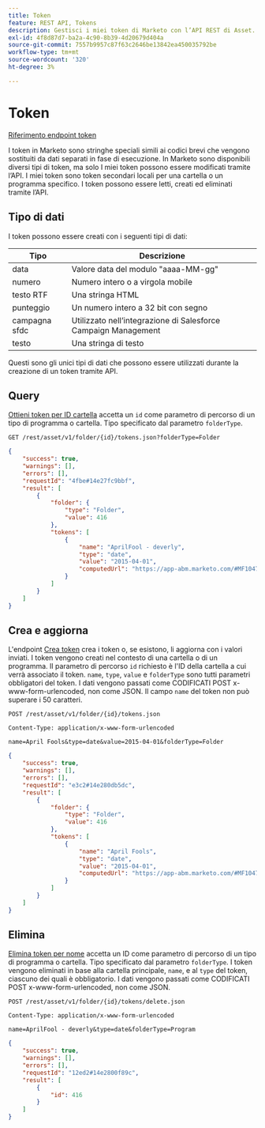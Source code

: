 ```yaml
---
title: Token
feature: REST API, Tokens
description: Gestisci i miei token di Marketo con l’API REST di Asset. Consulta i tipi di dati supportati, ottieni per cartella o programma, crea o aggiorna tramite POST codificato per modulo ed elimina per nome.
exl-id: 4f8d87d7-ba2a-4c90-8b39-4d20679d404a
source-git-commit: 7557b9957c87f63c2646be13842ea450035792be
workflow-type: tm+mt
source-wordcount: '320'
ht-degree: 3%

---
```


# Token

[Riferimento endpoint token](https://developer.adobe.com/marketo-apis/api/asset/#tag/Tokens)

I token in Marketo sono stringhe speciali simili ai codici brevi che vengono sostituiti da dati separati in fase di esecuzione. In Marketo sono disponibili diversi tipi di token, ma solo I miei token possono essere modificati tramite l’API. I miei token sono token secondari locali per una cartella o un programma specifico. I token possono essere letti, creati ed eliminati tramite l’API.

## Tipo di dati

I token possono essere creati con i seguenti tipi di dati:

| Tipo | Descrizione |
|---------------|----------------------------------------------------|
| data | Valore data del modulo &quot;aaaa-MM-gg&quot; |
| numero | Numero intero o a virgola mobile |
| testo RTF | Una stringa HTML |
| punteggio | Un numero intero a 32 bit con segno |
| campagna sfdc | Utilizzato nell’integrazione di Salesforce Campaign Management |
| testo | Una stringa di testo |

Questi sono gli unici tipi di dati che possono essere utilizzati durante la creazione di un token tramite API.

## Query

[Ottieni token per ID cartella](https://developer.adobe.com/marketo-apis/api/asset/#tag/Tokens/operation/getTokensByFolderIdUsingGET) accetta un `id` come parametro di percorso di un tipo di programma o cartella. Tipo specificato dal parametro `folderType`.

```curl
GET /rest/asset/v1/folder/{id}/tokens.json?folderType=Folder
```

```json
{
    "success": true,
    "warnings": [],
    "errors": [],
    "requestId": "4fbe#14e27fc9bbf",
    "result": [
        {
            "folder": {
                "type": "Folder",
                "value": 416
            },
            "tokens": [
                {
                    "name": "AprilFool - deverly",
                    "type": "date",
                    "value": "2015-04-01",
                    "computedUrl": "https://app-abm.marketo.com/#MF1047C3"
                }
            ]
        }
    ]
}
```

## Crea e aggiorna

L&#39;endpoint [Crea token](https://developer.adobe.com/marketo-apis/api/asset/#tag/Tokens/operation/addTokenTOFolderUsingPOST) crea i token o, se esistono, li aggiorna con i valori inviati. I token vengono creati nel contesto di una cartella o di un programma. Il parametro di percorso `id` richiesto è l&#39;ID della cartella a cui verrà associato il token. `name`, `type`, `value` e `folderType` sono tutti parametri obbligatori del token. I dati vengono passati come CODIFICATI POST x-www-form-urlencoded, non come JSON. Il campo `name` del token non può superare i 50 caratteri.

```
POST /rest/asset/v1/folder/{id}/tokens.json
```

```
Content-Type: application/x-www-form-urlencoded
```

```
name=April Fools&type=date&value=2015-04-01&folderType=Folder
```

```json
{
    "success": true,
    "warnings": [],
    "errors": [],
    "requestId": "e3c2#14e280db5dc",
    "result": [
        {
            "folder": {
                "type": "Folder",
                "value": 416
            },
            "tokens": [
                {
                    "name": "April Fools",
                    "type": "date",
                    "value": "2015-04-01",
                    "computedUrl": "https://app-abm.marketo.com/#MF1047C3"
                }
            ]
        }
    ]
}
```

## Elimina

[Elimina token per nome](https://developer.adobe.com/marketo-apis/api/asset/#tag/Tokens/operation/deleteTokenByNameUsingPOST) accetta un ID come parametro di percorso di un tipo di programma o cartella. Tipo specificato dal parametro `folderType`. I token vengono eliminati in base alla cartella principale, `name`, e al `type` del token, ciascuno dei quali è obbligatorio. I dati vengono passati come CODIFICATI POST x-www-form-urlencoded, non come JSON.

```
POST /rest/asset/v1/folder/{id}/tokens/delete.json
```

```
Content-Type: application/x-www-form-urlencoded
```

```
name=AprilFool - deverly&type=date&folderType=Program
```

```json
{
    "success": true,
    "warnings": [],
    "errors": [],
    "requestId": "12ed2#14e2800f89c",
    "result": [
        {
            "id": 416
        }
    ]
}
```
